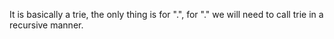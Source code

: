 
It is basically a trie,    the only thing is for ".", for "." we will need to call trie in a recursive manner.   

 